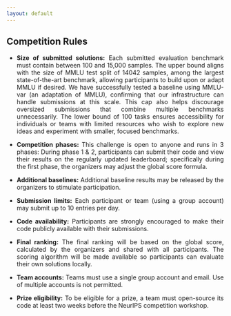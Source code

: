 ```yaml
---
layout: default
---
```


<div style="text-align: justify">

## Competition Rules

- **Size of submitted solutions:** Each submitted evaluation benchmark must contain between 100 and 15,000 samples. The upper bound aligns with the size of MMLU test split of 14042 samples, among the largest state-of-the-art benchmark, allowing participants to build upon or adapt MMLU if desired. We have successfully tested a baseline using MMLU-var (an adaptation of MMLU), confirming that our infrastructure can handle submissions at this scale. This cap also helps discourage oversized submissions that combine multiple benchmarks unnecessarily. The lower bound of 100 tasks ensures accessibility for individuals or teams with limited resources who wish to explore new ideas and experiment with smaller, focused benchmarks.

- **Competition phases:** This challenge is open to anyone and runs in 3 phases: During phase 1 & 2, participants can submit their code and view their results on the regularly updated leaderboard; specifically during the first phase, the organizers may adjust the global score formula.

- **Additional baselines:** Additional baseline results may be released by the organizers to stimulate participation.

- **Submission limits:** Each participant or team (using a group account) may submit up to 10 entries per day.

- **Code availability:** Participants are strongly encouraged to make their code publicly available with their submissions.

- **Final ranking:** The final ranking will be based on the global score, calculated by the organizers and shared with all participants. The scoring algorithm will be made available so participants can evaluate their own solutions locally.

- **Team accounts:** Teams must use a single group account and email. Use of multiple accounts is not permitted.

- **Prize eligibility:** To be eligible for a prize, a team must open-source its code at least two weeks before the NeurIPS competition workshop.

</div>
